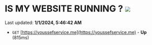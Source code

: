 # IS MY WEBSITE RUNNING ? [![](https://img.shields.io/static/v1?label=Sponsor&message=%E2%9D%A4&logo=GitHub&color=%23fe8e86)](https://github.com/sponsors/<username>)

Last updated: **1/1/2024, 5:46:42 AM**

- `GET` [https://youssefservice.me](https://youssefservice.me) - **Up** (815ms)
